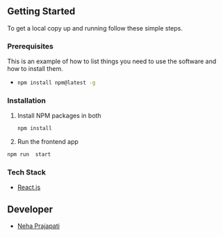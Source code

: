 ## Getting Started

To get a local copy up and running follow these simple steps.

### Prerequisites

This is an example of how to list things you need to use the software and how to install them.

- ```sh
  npm install npm@latest -g
  ```

### Installation

1. Install NPM packages in both

   ```sh
   npm install
   ```

2. Run the frontend app

```sh
npm run  start
```

### Tech Stack

- [React.js](https://reactjs.org/)

## Developer

- [Neha Prajapati](https://github.com/Neha-081)